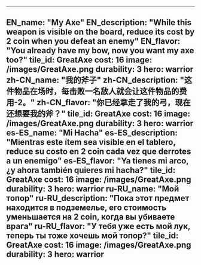 ---

EN_name: "My Axe"
EN_description: "While this weapon is visible on the board, reduce its cost by 2 coin when you defeat an enemy"
EN_flavor: "You already have my bow, now you want my axe too?"
tile_id: GreatAxe
cost: 16
image: /images/GreatAxe.png
durability: 3
hero: warrior
zh-CN_name: "我的斧子"
zh-CN_description: "这件物品在场时，每击败一名敌人就会让这件物品的费用-2。"
zh-CN_flavor: "你已经拿走了我的弓，现在还想要我的斧？"
tile_id: GreatAxe
cost: 16
image: /images/GreatAxe.png
durability: 3
hero: warrior
es-ES_name: "Mi Hacha"
es-ES_description: "Mientras este ítem sea visible en el tablero, reduce su costo en 2 coin cada vez que derrotes a un enemigo"
es-ES_flavor: "Ya tienes mi arco, ¿y ahora también quieres mi hacha?"
tile_id: GreatAxe
cost: 16
image: /images/GreatAxe.png
durability: 3
hero: warrior
ru-RU_name: "Мой топор"
ru-RU_description: "Пока этот предмет находится в подземелье, его стоимость уменьшается на 2 coin, когда вы убиваете врага"
ru-RU_flavor: "У тебя уже есть мой лук, теперь ты тоже хочешь мой топор?"
tile_id: GreatAxe
cost: 16
image: /images/GreatAxe.png
durability: 3
hero: warrior
---